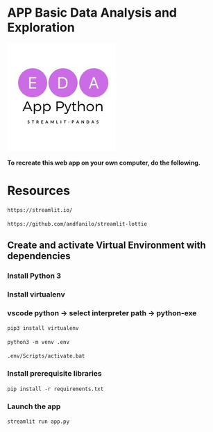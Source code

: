 #  APP Basic Data Analysis and Exploration
!["Error image](logo_eda.jpg)

**To recreate this web app on your own computer, do the following.**

# Resources

    https://streamlit.io/

    https://github.com/andfanilo/streamlit-lottie


## Create and activate Virtual Environment with dependencies
### Install Python 3
### Install virtualenv
### vscode python -> select interpreter path -> python-exe


    pip3 install virtualenv

    python3 -m venv .env

    .env/Scripts/activate.bat

### Install prerequisite libraries
  

    pip install -r requirements.txt

### Launch the app


    streamlit run app.py 